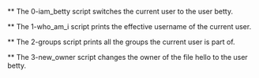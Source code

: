 ** The 0-iam_betty script switches the current user to the user betty.

** The 1-who_am_i script prints the effective username of the current user.

** The 2-groups script prints all the groups the current user is part of.

** The 3-new_owner script changes the owner of the file hello to the user betty.

